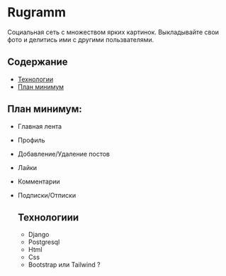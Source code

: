 # Rugramm

 Социальная сеть с множеством ярких картинок. Выкладывайте свои фото и делитись ими с другими пользвателями. 

 ## Содержание
 
- [Технологии](#технологии)
- [План минимум](#план-минимум)

 ## План минимум:

- Главная лента
- Профиль
- Добавление/Удаление постов
- Лайки
- Комментарии
- Подписки/Отписки

  ## Технологиии
  - Django
  - Postgresql
  - Html
  - Css
  - Bootstrap или Tailwind ?

  
